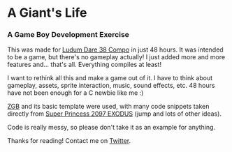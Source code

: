 # A Giant's Life
### A Game Boy Development Exercise

This was made for [Ludum Dare 38 Compo](https://ldjam.com/events/ludum-dare/38) in just 48 hours. It was intended to be a game, but there's no gameplay actually! I just added more and more features and... that's all. Everything compiles at least!

I want to rethink all this and make a game out of it. I have to think about gameplay, assets, sprite interaction, music, sound effects, etc. 48 hours have not been enough for a C newbie like me :)

[ZGB](https://github.com/Zal0/ZGB) and its basic template were used, with many code snippets taken directly from [Super Princess 2097 EXODUS](https://github.com/Zal0/gbjam2016) (jump and lots of other ideas).

Code is really messy, so please don't take it as an example for anything.

Thanks for reading! Contact me on [Twitter](https://twitter.com/sergiodeprado).
